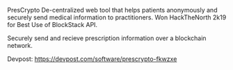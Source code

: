 PresCrypto
De-centralized web tool that helps patients anonymously and securely send medical information to practitioners. Won HackTheNorth 2k19 for Best Use of BlockStack API.

Securely send and recieve prescription information over a blockchain network.

Devpost: https://devpost.com/software/prescrypto-fkwzxe
